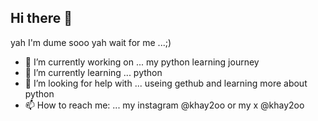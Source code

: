 ## Hi there 👋
yah I'm dume sooo yah wait for me ...;)
- 🔭 I’m currently working on ... my python learning journey
- 🌱 I’m currently learning ... python
- 🤔 I’m looking for help with ... useing gethub and learning more about python
- 📫 How to reach me: ... my instagram @khay2oo or my x @khay2oo
<!--
**khay2oo/khay2oo** is a ✨ _special_ ✨ repository because its `README.md` (this file) appears on your GitHub profile.

Here are some ideas to get you started:

- 🔭 I’m currently working on ...
- 🌱 I’m currently learning ...
- 👯 I’m looking to collaborate on ...
- 🤔 I’m looking for help with ...
- 💬 Ask me about ...
- 📫 How to reach me: ...
- 😄 Pronouns: ...
- ⚡ Fun fact: ...
-->
